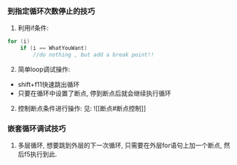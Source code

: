 ### 到指定循环次数停止的技巧
1. 利用if条件:
```c
for (i)
	if (i == WhatYouWant)
		//do nothing , but add a break point!!
```
2. 简单loop调试操作:
- shift+f11快速跳出循环
- 只要在循环中设置了断点, 停到断点后就会继续执行循环

2. 控制断点条件进行操作:
见: ![[断点#断点控制]]
### 嵌套循环调试技巧
1. 多层循环, 想要跳到外层的下一次循环, 只需要在外层for语句上加一个断点, 然后f5执行到此.
